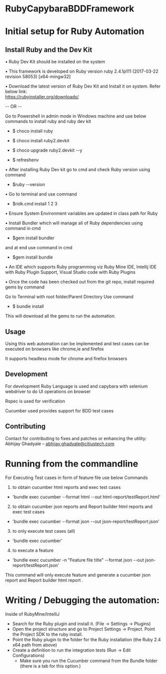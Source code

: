 # RubyCapybaraBDDFramework
# Initial setup for Ruby Automation


## Install Ruby and the Dev Kit
•	Ruby Dev Kit should be installed on the system 

•	This framework is developed on Ruby version ruby 2.4.1p111 (2017-03-22 revision 58053) [x64-mingw32] 

•	Download the latest version of Ruby Dev Kit and Install it on system. Refer below link:  
<https://rubyinstaller.org/downloads/>

-- OR -- 

   Go to Powershell in admin mode in Windows machine and use below commands to install ruby and ruby dev kit 
   
-  $ choco install ruby
   
-  $ choco install ruby2.devkit
   
-  $ choco upgrade ruby2.devkit --y

-  $ refreshenv
   

•	After installing Ruby Dev kit go to cmd and check Ruby version using command

- $ruby --version 

•	Go to terminal and use command

- $ridk.cmd install 1 2 3

•	Ensure System Environment variables are updated in class path for Ruby

•	Install Bundler which will manage all of Ruby dependencies using command in cmd

- $gem install bundler

and at end use command in cmd  

- $gem install bundle

•	An IDE which supports Ruby programming viz Ruby Mine IDE, Intellij IDE with Ruby Plugin Support, Visual Studio code with Ruby Plugins 

•	Once the code has been checked out from the git repo, install required gems by command 

Go to Terminal with root folder/Parent Directory
Use command

- $ bundle install

This will download all the gems to run the automation.


## Usage
Using this web automation can be implemented and test cases can be executed on browsers like 
chrome,ie and firefox 

It supports headless mode for chrome and firefox browsers


## Development
For development Ruby Language is used and capybara with selenium webdriver to do 
UI operations on browser 

Rspec is used for verification 

Cucumber used provides support for BDD test cases


## Contributing
Contact for contributing to fixes and patches or enhancing the utility:                                                            	
Abhijay Ghadyale – abhijay.ghadyale@citiustech.com 


# Running from the commandline
For Executing Test cases in form of feature file use below Commands

1)  to obtain cucumber html reports and exec test cases

- 'bundle exec cucumber --format html --out html-report/testReport.html'

2)  to obtain cucumber json reports and Report builder html reports and exec test cases

- 'bundle exec cucumber --format json --out json-report/testReport.json'

3) to only execute test cases (all)

- 'bundle exec cucumber'

4) to execute a feature 
 
- 'bundle exec cucumber -n "Feature file title" --format json --out json-report/testReport.json'
 
This command will only execute feature and generate a cucumber json report and Report builder html report . 


# Writing / Debugging the automation:

Inside of RubyMine/IntelliJ 
- Search for the Ruby plugin and install it. (File -> Settings -> Plugins)
- Open the project structure and go to Project Settings -> Project. Point the Project SDK to the ruby install.
- Point the Ruby plugin to the folder for the Ruby installation (the Ruby 2.4 x64 path from above)
- Create a definition to run the integration tests (Run -> Edit Configurations)
    - Make sure you run the Cucumber command from the Bundle folder (there is a tab for this option.)
